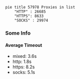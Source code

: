 
```mermaid
pie title 57978 Proxies in list
    "HTTP" : 26685
    "HTTPS": 8633
    "SOCKS" : 29974
```

### Some Info
#### Average Timeout

- mixed: 3.6s
- http: 1.8s
- https: 8.2s
- socks: 5.1s